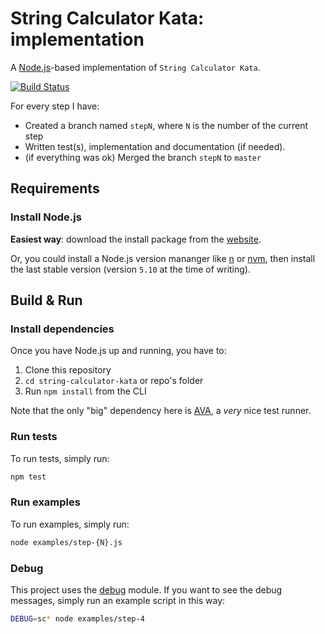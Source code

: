 
# String Calculator Kata: implementation

A [Node.js](https://nodejs.org)-based implementation of `String Calculator Kata`.

[![Build Status](https://travis-ci.org/mpangrazzi/string-calculator-kata.svg?branch=master)](https://travis-ci.org/mpangrazzi/string-calculator-kata)

For every step I have:

- Created a branch named `stepN`, where `N` is the number of the current step
- Written test(s), implementation and documentation (if needed).
- (if everything was ok) Merged the branch `stepN` to `master`


## Requirements 

### Install Node.js

**Easiest way**: download the install package from the [website](https://nodejs.org/en/).

Or, you could install a Node.js version mananger like [n](https://github.com/tj/n) or [nvm](https://github.com/creationix/nvm), then install the last stable version (version `5.10` at the time of writing).


## Build & Run

### Install dependencies

Once you have Node.js up and running, you have to:

1. Clone this repository
2. `cd string-calculator-kata` or repo's folder
3. Run `npm install` from the CLI

Note that the only "big" dependency here is [AVA](https://github.com/sindresorhus/ava), a *very* nice test runner.

### Run tests

To run tests, simply run:

```bash
npm test
```

### Run examples

To run examples, simply run: 

```bash
node examples/step-{N}.js
```


### Debug

This project uses the [debug](https://github.com/visionmedia/debug) module. If you want to see the debug messages, simply run an example script in this way:

```bash
DEBUG=sc* node examples/step-4
```
